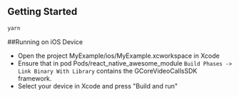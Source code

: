## Getting Started
```sh
yarn
```

##Running on iOS Device
* Open the project MyExample/ios/MyExample.xcworkspace in Xcode
* Ensure that in pod Pods/react_native_awesome_module ```Build Phases -> Link Binary With Library``` contains the GCoreVideoCallsSDK framework.
* Select your device in Xcode and press "Build and run"
